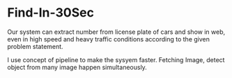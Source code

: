 # Find-In-30Sec
Our system can extract number from license   plate of cars and show in web, even in high   speed and heavy traffic conditions according to   the given problem statement.

I use concept of pipeline to make the sysyem faster. Fetching Image, detect object from many image happen simultaneously.

